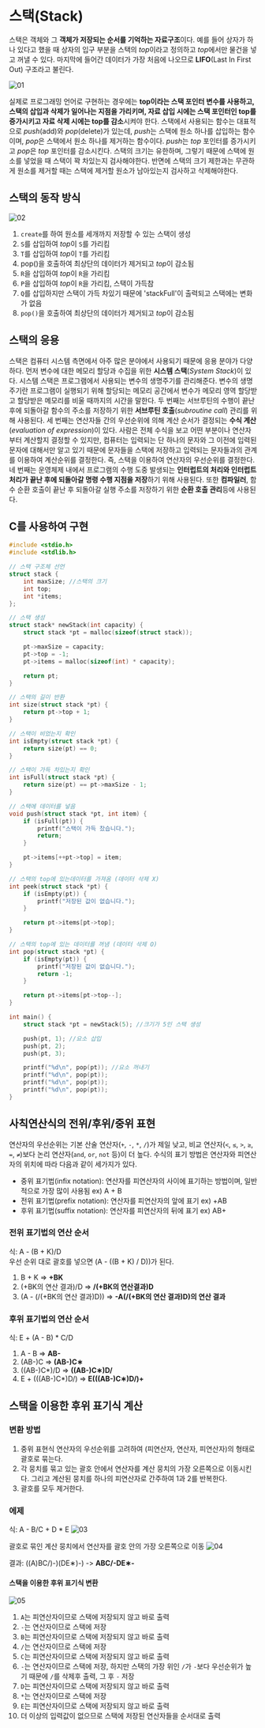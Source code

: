 # 스택(Stack)

스택은 객체와 그 **객체가 저장되는 순서를 기억하는 자료구조**이다. 예를 들어 상자가 하나 있다고 했을 때 상자의 입구 부분을 스택의 *top*이라고 정의하고 *top*에서만 물건을 넣고 꺼낼 수 있다. 마지막에 들어간 데이터가 가장 처음에 나오므로 **LIFO**(Last In First Out) 구조라고 불린다.

![01](images/01.jpg)

실제로 프로그래밍 언어로 구현하는 경우에는 **top이라는 스택 포인터 변수를 사용하고, 스택의 삽입과 삭제가 일어나는 지점을 가리키며, 자료 삽입 시에는 스택 포인터인 top를 증가시키고 자료 삭제 시에는 top를 감소**시켜야 한다. 스택에서 사용되는 함수는 대표적으로 *push*(add)와 *pop*(delete)가 있는데, *push*는 스택에 원소 하나를 삽입하는 함수이며, *pop*은 스택에서 원소 하나를 제거하는 함수이다. *push*는 *top* 포인터를 증가시키고 *pop*은 *top* 포인터를 감소시킨다. 스택의 크기는 유한하며, 그렇기 때문에 스택에 원소를 넣었을 때 스택이 꽉 차있는지 검사해야한다. 반면에 스택의 크기 제한과는 무관하게 원소를 제거할 때는 스택에 제거할 원소가 남아있는지 검사하고 삭제해야한다.



## 스택의 동작 방식

![02](images/02.jpg)

1. `create`를 하여 원소를 세개까지 저장할 수 있는 스택이 생성
2. `S`를 삽입하여 *top*이 `S`를 가리킴
3. `T`를 삽입하여 *top*이 `T`를 가리킴
4. pop()을 호출하여 최상단의 데이터가 제거되고 *top*이 감소됨
5. `R`을 삽입하여 *top*이 `R`을 가리킴
6. `P`을 삽입하여 *top*이 `R`을 가리킴, 스택이 가득참
7. `Q`를 삽입하지만 스택이 가득 차있기 때문에 'stackFull'이 출력되고 스택에는 변화가 없음
8. `pop()`을 호출하여 최상단의 데이터가 제거되고 *top*이 감소됨

## 스택의 응용

스택은 컴퓨터 시스템 측면에서 아주 많은 분야에서 사용되기 때문에 응용 분야가 다양하다. 먼저 변수에 대한 메모리 할당과 수집을 위한 **시스템 스택**(*System Stack*)이 있다. 시스템 스택은 프로그램에서 사용되는 변수의 생명주기를 관리해준다. 변수의 생명주기란 프로그램이 실행되기 위해 할당되는 메모리 공간에서 변수가 메모리 영역 할당받고 할당받은 메모리를 비울 때까지의 시간을 말한다. 두 번째는 서브루틴의 수행이 끝난 후에 되돌아갈 함수의 주소를 저장하기 위한 **서브루틴 호출**(*subroutine call*) 관리를 위해 사용된다. 세 번째는 연산자들 간의 우선순위에 의해 계산 순서가 결정되는 **수식 계산**(*evaluation of expression*)이 있다. 사람은 전체 수식을 보고 어떤 부분이나 연산자부터 계산할지 결정할 수 있지만, 컴퓨터는 입력되는 단 하나의 문자와 그 이전에 입력된 문자에 대해서만 알고 있기 때문에 문자들을 스택에 저장하고 입력되는 문자들과의 관계를 이용하여 계산순위를 결정한다. 즉, 스택을 이용하여 연산자의 우선순위를 결정한다. 네 번째는 운영체제 내에서 프로그램의 수행 도중 발생되는 **인터럽트의 처리와 인터럽트 처리가 끝난 후에 되돌아갈 명령 수행 지점을 저장**하기 위해 사용된다. 또한 **컴파일러**, 함수 순환 호출이 끝난 후 되돌아갈 실행 주소를 저장하기 위한 **순환 호출 관리**등에 사용된다.

## C를 사용하여 구현
~~~c
#include <stdio.h>
#include <stdlib.h>

// 스택 구조체 선언
struct stack {
    int maxSize; //스택의 크기
    int top;
    int *items;
};

// 스택 생성
struct stack* newStack(int capacity) {
    struct stack *pt = malloc(sizeof(struct stack));

    pt->maxSize = capacity;
    pt->top = -1;
    pt->items = malloc(sizeof(int) * capacity);

    return pt;
}

// 스택의 길이 반환
int size(struct stack *pt) {
    return pt->top + 1;
}

// 스택이 비었는지 확인
int isEmpty(struct stack *pt) {
    return size(pt) == 0;
}

// 스택이 가득 차있는지 확인
int isFull(struct stack *pt) {
    return size(pt) == pt->maxSize - 1;
}

// 스택에 데이터를 넣음
void push(struct stack *pt, int item) {
    if (isFull(pt)) {
        printf("스택이 가득 찼습니다.");
        return;
    }

    pt->items[++pt->top] = item;
}

// 스택의 top에 있는데이터를 가져옴 (데이터 삭제 X)
int peek(struct stack *pt) {
    if (isEmpty(pt)) {
        printf("저장된 값이 없습니다.");
    }

    return pt->items[pt->top];
}

// 스택의 top에 있는 데이터를 꺼냄 (데이터 삭제 O)
int pop(struct stack *pt) {
    if (isEmpty(pt)) {
        printf("저장된 값이 없습니다.");
        return -1;
    }

    return pt->items[pt->top--];
}

int main() {
    struct stack *pt = newStack(5); //크기가 5인 스택 생성

    push(pt, 1); //요소 삽입
    push(pt, 2);
    push(pt, 3);

    printf("%d\n", pop(pt)); //요소 꺼내기
    printf("%d\n", pop(pt));
    printf("%d\n", pop(pt));
    printf("%d\n", pop(pt));
}
~~~

## 사칙연산식의 전위/후위/중위 표현

연산자의 우선순위는 기본 산술 연산자(`+`, `-`, `*`, `/`)가 제일 낮고, 비교 연산자(`<`, `≤`, `>`, `≥`, `=`, `≠`)보다 논리 연산자(`and`, `or`, `not` 등)이 더 높다. 수식의 표기 방법은 연산자와 피연산자의 위치에 따라 다음과 같이 세가지가 있다.
* 중위 표기법(infix notation): 연산자를 피연산자의 사이에 표기하는 방법이며, 일반적으로 가장 많이 사용됨 ex) A + B
* 전위 표기법(prefix notation): 연산자를 피연산자의 앞에 표기 ex) +AB
* 후위 표기법(suffix notation): 연산자를 피연산자의 뒤에 표기 ex) AB+

### 전위 표기법의 연산 순서

식: A - (B + K)/D  
우선 순위 대로 괄호를 넣으면 (A - ((B + K) / D))가 된다.
1. B + K => **+BK**
2. (+BK의 연산 결과)/D => **/(+BK의 연산결과)D**
3. (A - (/(+BK의 연산 결과)D)) => **-A(/(+BK의 연산 결과)D)의 연산 결과**

### 후위 표기법의 연산 순서
식: E + (A - B) * C/D
1. A - B => **AB-**
2. (AB-)C => **(AB-)C∗**
3. ((AB-)C*)/D => **((AB-)C∗)D/**
4. E + (((AB-)C*)D/) => **E(((AB-)C∗)D/)+**

## 스택을 이용한 후위 표기식 계산

### 변환 방법

1. 중위 표현식 연산자의 우선순위를 고려하여 (피연산자, 연산자, 피연산자)의 형태로 괄호로 묶는다.
2. 각 뭉치를 묶고 있는 괄호 안에서 연산자를 계산 뭉치의 가장 오른쪽으로 이동시킨다. 그리고 계산된 뭉치를 하나의 피연산자로 간주하여 1과 2를 반복한다.
3. 괄호를 모두 제거한다.

### 에제

식: A - B/C + D * E
![03](images/03.jpg)

괄호로 묶인 계산 뭉치에서 연산자를 괄호 안의 가장 오른쪽으로 이동
![04](images/04.jpg)

결과: ((A)BC/)-)(DE∗)-) -> **ABC/-DE∗-**

#### 스택을 이용한 후위 표기식 변환

![05](images/05.jpg)

1. `A`는 피연산자이므로 스택에 저장되지 않고 바로 출력
2. `-`는 연산자이므로 스택에 저장
3. `B`는 피연산자이므로 스택에 저장되지 않고 바로 출력
4. `/`는 연산자이므로 스택에 저장
5. `C`는 피연산자이므로 스택에 저장되지 않고 바로 출력
6. `-`는 연산자이므로 스택에 저장, 하지만 스택의 가장 위인 `/`가 `-`보다 우선순위가 높기 때문에 `/`를 삭제후 출력, 그 후 `-` 저장
7. `D`는 피연산자이므로 스택에 저장되지 않고 바로 출력
8. `*`는 연산자이므로 스택에 저장
9. `E`는 피연산자이므로 스택에 저장되지 않고 바로 출력
10. 더 이상의 입력값이 없으므로 스택에 저장된 연산자들을 순서대로 출력